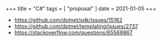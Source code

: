 +++
title = "C#"
tags = [ "proposal" ]
date = 2021-01-05
+++

- <https://github.com/dotnet/sdk/issues/15162>
- <https://github.com/dotnet/templating/issues/2737>
- <https://stackoverflow.com/questions/65568867>
